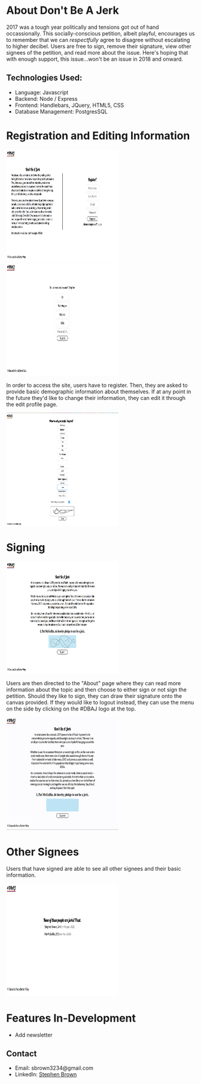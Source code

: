 
<h1>About Don't Be A Jerk</h1>
<p>2017 was a tough year politically and tensions got out of hand occassionally. This socially-conscious petition, albeit playful, encourages us to remember that we can <i>respectfully</i> agree to disagree without escalating to higher decibel. Users are free to sign, remove their signature, view other signees of the petition, and read more about the issue. Here's hoping that with enough support, this issue...won't be an issue in 2018 and onward.</p>

<h2>Technologies Used:</h2>
   <ul>
    <li>Language: Javascript</li>
    <li>Backend: Node / Express</li>
    <li>Frontend: Handlebars, JQuery, HTML5, CSS</li>
    <li>Database Management: PostgresSQL</li>
  </ul>

<h1>Registration and Editing Information</h1>
   <img style="height:300px; width:300px;" src="./assets/register.png">
   <img style="height:300px; width:300px;" src="./assets/information.png">
<p>In order to access the site, users have to register. Then, they are asked to provide basic demographic information about themselves. If at any point in the future they'd like to change their information, they can edit it through the edit profile page.</p>
   <img style="height:300px; width:300px;" src="./assets/edit-profile.png">

<h1>Signing</h1>
    <img style="height:300px; width:300px;" src="./assets/sign.png">
<p>Users are then directed to the "About" page where they can read more information about the topic and then choose to either sign or not sign the petition. Should they like to sign, they can draw their signature onto the canvas provided. If they would like to logout instead, they can use the menu on the side by clicking on the #DBAJ logo at the top.</p>
    <img style="height:300px; width:300px;" src="./assets/logout.gif">

<h1>Other Signees</h1>
<p>Users that have signed are able to see all other signees and their basic information.</p>
    <img style="height:300px; width:300px;" src="./assets/other-sigs.png">

<h1>Features In-Development</h1>
  <ul>
    <li>Add newsletter</li>
  </ul>

<h2>Contact</h2>
<ul>
  <li>Email: sbrown3234@gmail.com</li>
  <li>LinkedIn: <a href="https://www.linkedin.com/in/sbrown3234/">Stephen Brown<a></li>
</ul>
